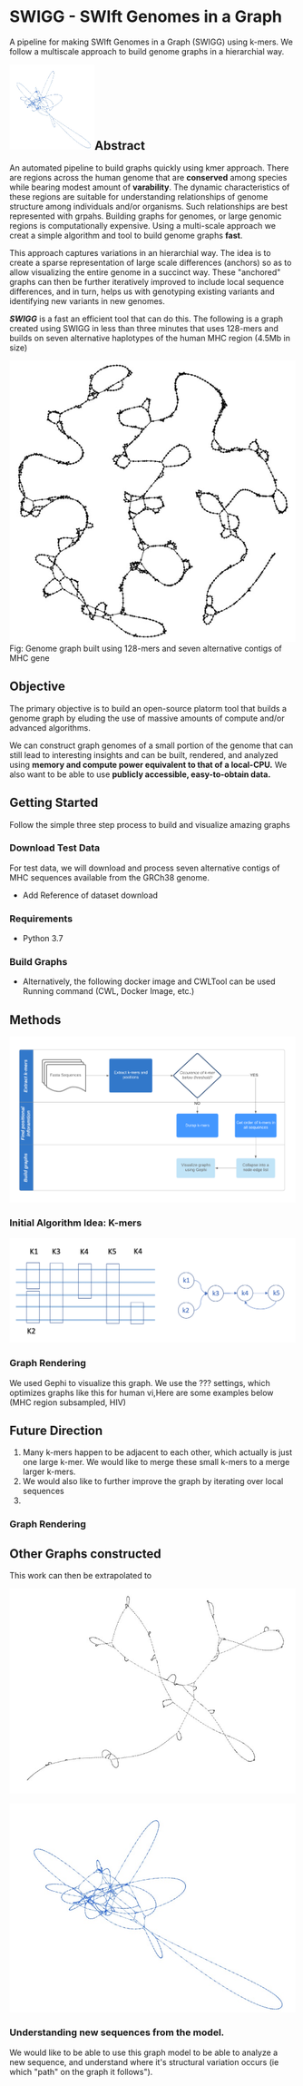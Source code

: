 # SWIGG - SWIft Genomes in a Graph

A pipeline for making SWIft Genomes in a Graph (SWIGG) using k-mers. We follow a multiscale approach to build genome graphs in a hierarchial way.

<img src="documentation/images/hiv_graph.jpg" align="left" height="150" width="150" ></a>
<br/><br/><br/><br/><br/><br/>

## Abstract
An automated pipeline to build graphs quickly using kmer approach.
There are regions across the human genome that are **conserved** among species while bearing modest amount of **varability**. The dynamic characteristics of these regions are suitable for understanding relationships of genome structure among individuals and/or organisms. Such relationships are best represented with grpahs. Building graphs for genomes, or large genomic regions is computationally  expensive. Using a multi-scale approach we creat a simple algorithm and tool to build genome graphs **fast**.

This approach captures variations in an hierarchial way. The idea is to create a sparse representation of large scale differences (anchors) so as to allow visualizing the entire genome in a succinct way. These "anchored" graphs can then be further iteratively improved to include local sequence differences, and in turn, helps us with genotyping existing variants and identifying new variants in new genomes.

_**SWIGG**_ is a fast an efficient tool that can do this. The following is a graph created using SWIGG in less than three minutes that uses 128-mers and builds on seven alternative haplotypes of the human MHC region (4.5Mb in size)

![mhc graph](documentation/images/mhc_graph.jpg)
<br/>
Fig: Genome graph built using 128-mers and seven alternative contigs of MHC gene

## Objective 

The primary objective is to build an open-source platorm tool that builds a genome graph by eluding the use of massive amounts of compute and/or advanced algorithms.

We can construct graph genomes of a small portion of the genome that can still lead to interesting insights and can be built, rendered, and analyzed using **memory and compute power equivalent to that of a local-CPU.**  We also want to be able to use **publicly accessible, easy-to-obtain data.**

## Getting Started
Follow the simple three step process to build and visualize amazing graphs
### Download Test Data
For test data, we will download and process seven alternative contigs of MHC sequences available from the GRCh38 genome.
- Add Reference of dataset download
### Requirements
- Python 3.7

### Build Graphs
- Alternatively, the following docker image and CWLTool can be used
Running command (CWL, Docker Image, etc.)

## Methods
![QuickGG_Workflow](documentation/images/quickgg_flowchard.png)

### Initial Algorithm Idea: K-mers

![K-mer graph_concept](documentation/images/kmer_graph.png)

### Graph Rendering

We used Gephi to visualize this graph. We use the ??? settings, which optimizes graphs like this for human vi,Here are some examples below (MHC region subsampled, HIV)

## Future Direction

1. Many k-mers happen to be adjacent to each other, which actually is just one large k-mer. We would like to merge these small k-mers to a merge larger k-mers.
2. We would also like to further improve the graph by iterating over local sequences
3. 

### Graph Rendering



## Other Graphs constructed
This work can then be extrapolated to 

![mhc graph2](documentation/images/mhc_2.jpg)
</br> 

![hiv graph](documentation/images/hiv_graph.jpg)
</br> 

### Understanding new sequences from the model.

We would like to be able to use this graph model to be able to analyze a new sequence, and understand where it's structural variation occurs (ie which "path" on the graph it follows"). 
